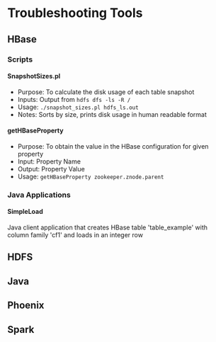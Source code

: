 # Troubleshooting Tools
## HBase
### __Scripts__
#### SnapshotSizes.pl
- Purpose: To calculate the disk usage of each table snapshot
- Inputs:  Output from `hdfs dfs -ls -R /`
- Usage:   `./snapshot_sizes.pl hdfs_ls.out`
- Notes:   Sorts by size, prints disk usage in human readable format

#### getHBaseProperty
- Purpose: To obtain the value in the HBase configuration for given property
- Input:   Property Name 
- Output:  Property Value
- Usage:   `getHBaseProperty zookeeper.znode.parent`

### Java Applications
#### SimpleLoad
Java client application that creates HBase table 'table_example' with column family 'cf1' and loads in an integer row

## HDFS

## Java

## Phoenix

## Spark

